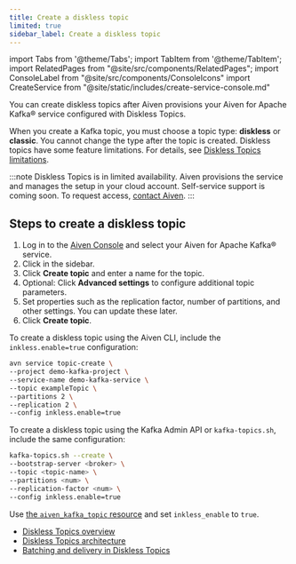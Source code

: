 ```yaml
---
title: Create a diskless topic
limited: true
sidebar_label: Create a diskless topic
---
```


import Tabs from '@theme/Tabs';
import TabItem from '@theme/TabItem';
import RelatedPages from "@site/src/components/RelatedPages";
import ConsoleLabel from "@site/src/components/ConsoleIcons"
import CreateService from "@site/static/includes/create-service-console.md"

You can create diskless topics after Aiven provisions your Aiven for Apache Kafka® service configured with Diskless Topics.

When you create a Kafka topic, you must choose a topic type: **diskless** or **classic**.
You cannot change the type after the topic is created. Diskless topics have some feature
limitations. For details, see
[Diskless Topics limitations](/docs/products/kafka/diskless/concepts/diskless-overview#limitations).

:::note
Diskless Topics is in limited availability. Aiven provisions the service and
manages the setup in your cloud account. Self-service support is coming soon.
To request access, [contact Aiven](https://aiven.io/contact).
:::

## Steps to create a diskless topic

<Tabs groupId="setup">
<TabItem value="Console" label="Console" default>

1. Log in to the [Aiven Console](https://console.aiven.io/) and select your
   Aiven for Apache Kafka® service.
1. Click <ConsoleLabel name="topics" /> in the sidebar.
1. Click **Create topic** and enter a name for the topic.
1. Optional: Click **Advanced settings** to configure additional topic parameters.
1. Set properties such as the replication factor, number of partitions, and other
   settings. You can update these later.
1. Click **Create topic**.

</TabItem>
<TabItem value="CLI" label="CLI">

To create a diskless topic using the Aiven CLI, include
the `inkless.enable=true` configuration:

```bash
avn service topic-create \
--project demo-kafka-project \
--service-name demo-kafka-service \
--topic exampleTopic \
--partitions 2 \
--replication 2 \
--config inkless.enable=true
````

To create a diskless topic using the Kafka Admin API or `kafka-topics.sh`,
include the same configuration:

```bash
kafka-topics.sh --create \
--bootstrap-server <broker> \
--topic <topic-name> \
--partitions <num> \
--replication-factor <num> \
--config inkless.enable=true
```

</TabItem>
<TabItem value="terraform" label="Terraform">

Use [the `aiven_kafka_topic` resource](https://registry.terraform.io/providers/aiven/aiven/latest/docs/resources/kafka_topic)
and set `inkless_enable` to `true`.

</TabItem>
</Tabs>


<RelatedPages/>

- [Diskless Topics overview](/docs/products/kafka/diskless/concepts/diskless-overview)
- [Diskless Topics architecture](/docs/products/kafka/diskless/concepts/architecture)
- [Batching and delivery in Diskless Topics](/docs/products/kafka/diskless/concepts/batching-and-delivery)
